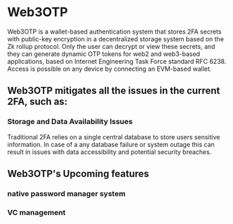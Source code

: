 # Web3OTP 

Web3OTP is a wallet-based authentication system that stores 2FA secrets with public-key encryption in a decentralized storage system based on the Zk rollup protocol. Only the user can decrypt or view these secrets, and they can generate dynamic OTP tokens for web2 and web3-based applications, based on Internet Engineering Task Force standard RFC 6238. Access is possible on any device by connecting an EVM-based wallet.


## Web3OTP mitigates all the issues in the current 2FA, such as:

### Storage and Data Availability Issues
Traditional 2FA relies on a single central database to store users sensitive information. In case of a any database failure or system outage this can result in issues with data accessibility and potential security breaches.


## Web3OTP's Upcoming features

### native password manager system
### VC management 

